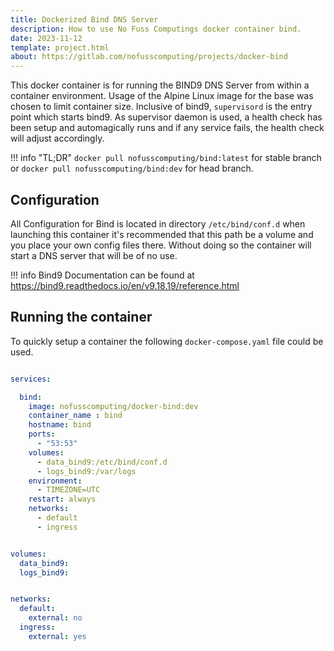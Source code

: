 ```yaml
---
title: Dockerized Bind DNS Server
description: How to use No Fuss Computings docker container bind.
date: 2023-11-12
template: project.html
about: https://gitlab.com/nofusscomputing/projects/docker-bind
---
```


This docker container is for running the BIND9 DNS Server from within a container environment. Usage of the Alpine Linux image for the base was chosen to limit container size. Inclusive of bind9, `supervisord` is the entry point which starts bind9. As supervisor daemon is used, a health check has been setup and automagically runs and if any service fails, the health check will adjust accordingly.

!!! info "TL;DR"
    `docker pull nofusscomputing/bind:latest` for stable branch or `docker pull nofusscomputing/bind:dev` for head branch.


## Configuration

All Configuration for Bind is located in directory `/etc/bind/conf.d` when launching this container it's recommended that this path be a volume and you place your own config files there. Without doing so the container will start a DNS server that will be of no use.

!!! info
    Bind9 Documentation can be found at <https://bind9.readthedocs.io/en/v9.18.19/reference.html>


## Running the container

To quickly setup a container the following `docker-compose.yaml` file could be used.

``` yaml title="docker-compose.yaml" linenums="1"

services:

  bind:
    image: nofusscomputing/docker-bind:dev
    container_name : bind
    hostname: bind
    ports:
      - "53:53"
    volumes:
      - data_bind9:/etc/bind/conf.d
      - logs_bind9:/var/logs
    environment:
      - TIMEZONE=UTC
    restart: always
    networks:
      - default
      - ingress


volumes:
  data_bind9:
  logs_bind9:


networks:
  default:
    external: no
  ingress:
    external: yes

```
